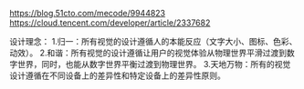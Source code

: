 https://blog.51cto.com/mecode/9944823
https://cloud.tencent.com/developer/article/2337682

设计理念：
1.归一：所有视觉的设计遵循人的本能反应（文字大小、图标、色彩、动效）。
2.和谐：所有视觉的设计遵循让用户的视觉体验从物理世界平滑过渡到数字世界，同时，也能从数字世界平衡过渡到物理世界。
3.天地万物：所有的视觉设计遵循在不同设备上的差异性和特定设备上的差异性原则。